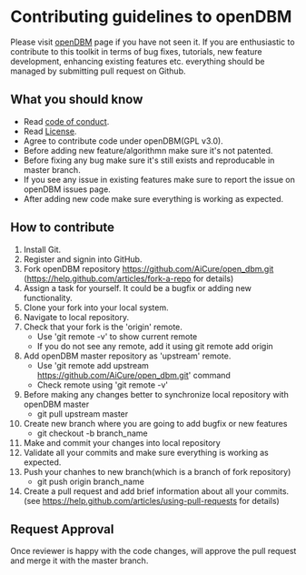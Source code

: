 # Contributing guidelines to openDBM

Please visit [openDBM](https://aicure.com/opendbm/) page if you have not seen it. If you are enthusiastic to contribute to this toolkit in terms of bug fixes, tutorials, new feature development, enhancing existing features etc. everything should be managed by submitting pull request on Github.

## What you should know

- Read [code of conduct](https://github.com/AiCure/open_dbm/blob/master/CODE_OF_CONDUCT.md).
- Read [License](https://github.com/AiCure/open_dbm/blob/master/license.txt).
- Agree to contribute code under openDBM(GPL v3.0).
- Before adding new feature/algorithmn make sure it's not patented.
- Before fixing any bug make sure it's still exists and reproducable in master branch.
- If you see any issue in existing features make sure to report the issue on openDBM issues page.
- After adding new code make sure everything is working as expected.

## How to contribute 

1. Install Git.
2. Register and signin into GitHub.
3. Fork openDBM repository https://github.com/AiCure/open_dbm.git (https://help.github.com/articles/fork-a-repo for details)
4. Assign a task for yourself. It could be a bugfix or adding new functionality.
5. Clone your fork into your local system.
6. Navigate to local repository.
7. Check that your fork is the 'origin' remote.
	- Use 'git remote -v' to show current remote
	- If you do not see any remote, add it using git remote add origin <url of fork branch>
8. Add openDBM master repository as 'upstream' remote.
	- Use 'git remote add upstream https://github.com/AiCure/open_dbm.git' command
	- Check remote using 'git remote -v'
9. Before making any changes better to synchronize local repository with openDBM master
	- git pull upstream master
10. Create new branch where you are going to add bugfix or new features
	- git checkout -b branch_name
11. Make and commit your changes into local repository
12. Validate all your commits and make sure everything is working as expected.
13. Push your chanhes to new branch(which is a branch of fork repository)
	-  git push origin branch_name
14. Create a pull request and add brief information about all your commits.(see https://help.github.com/articles/using-pull-requests for details)

## Request Approval

Once reviewer is happy with the code changes, will approve the pull request and merge it with the master branch.
